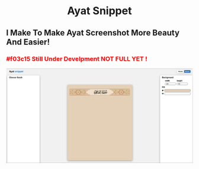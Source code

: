 <h1 align="center">Ayat Snippet</h1>
<h2>I Make To Make Ayat Screenshot More Beauty And Easier!</h2>
<h3 style="color:red">#f03c15 Still Under Develpment NOT FULL YET !</h3>
<img src="images/ayat-snippet-screen.png">
